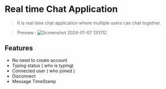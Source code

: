# Real time Chat Application
> It is real time chat application where multiple users can chat together.

> Preview : ![Screenshot 2024-01-07 133112](https://github.com/rankdeveloper/Chat-App-nodejs/assets/63696738/7fea8bd7-7c93-4780-aa8c-e64a2f8aa404)

## Features


* No need to create account
* Typing status ( who is typing)
* Connected user ( who joined )
* Disconnect
* Message TimeStamp
